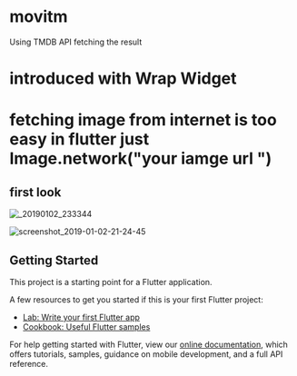 # movitm

Using TMDB API fetching the result

# introduced with Wrap Widget 
# fetching image from internet is too easy in flutter just Image.network("your iamge url ")

## first look

![_20190102_233344](https://user-images.githubusercontent.com/30453784/50605034-0673d700-0ee7-11e9-81f8-8dd542ca07b2.jpg)

![screenshot_2019-01-02-21-24-45](https://user-images.githubusercontent.com/30453784/50599937-82652380-0ed5-11e9-9935-4e18a2026d76.png)


## Getting Started

This project is a starting point for a Flutter application.

A few resources to get you started if this is your first Flutter project:

- [Lab: Write your first Flutter app](https://flutter.io/docs/get-started/codelab)
- [Cookbook: Useful Flutter samples](https://flutter.io/docs/cookbook)

For help getting started with Flutter, view our 
[online documentation](https://flutter.io/docs), which offers tutorials, 
samples, guidance on mobile development, and a full API reference.
